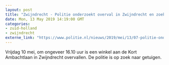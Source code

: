 ```yaml
---
layout: post
title: "Zwijndrecht - Politie onderzoekt overval in Zwijndrecht en zoekt getuigen"
date: Mon, 13 May 2019 14:19:00 GMT
categories: 
- zuid-holland 
- zwijndrecht 
externe_link: "https://www.politie.nl/nieuws/2019/mei/13/07-politie-onderzoekt-overval-in-zwijndrecht-en-zoekt-getuigen.html"
---
```


Vrijdag 10 mei, om ongeveer 16.10 uur is een winkel aan de Kort Ambachtlaan in Zwijndrecht overvallen. De politie is op zoek naar getuigen.
